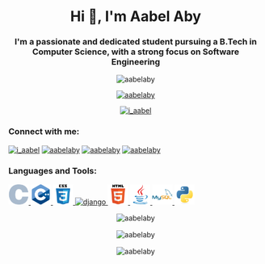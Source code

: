 <h1 align="center">Hi 👋, I'm Aabel Aby</h1>
<h3 align="center">I'm a passionate and dedicated student pursuing a B.Tech in Computer Science, with a strong focus on Software Engineering</h3>

<p align="center">
<img src="https://komarev.com/ghpvc/?username=aabelaby&label=Profile%20views&color=0e75b6&style=flat" alt="aabelaby" />
</p>

<p align="center">
<a href="https://github.com/ryo-ma/github-profile-trophy"><img src="https://github-profile-trophy.vercel.app/?username=aabelaby" alt="aabelaby" /></a>
</p>

<p align="center">
<a href="https://twitter.com/i_aabel" target="blank"><img src="https://img.shields.io/twitter/follow/i_aabel?logo=twitter&style=for-the-badge" alt="i_aabel" /></a>
</p>

<h3 align="left">Connect with me:</h3>
<p align="left">
<a href="https://twitter.com/i_aabel" target="blank"><img align="center" src="https://raw.githubusercontent.com/rahuldkjain/github-profile-readme-generator/master/src/images/icons/Social/twitter.svg" alt="i_aabel" height="30" width="40" /></a>
<a href="https://linkedin.com/in/aabelaby" target="blank"><img align="center" src="https://raw.githubusercontent.com/rahuldkjain/github-profile-readme-generator/master/src/images/icons/Social/linked-in-alt.svg" alt="aabelaby" height="30" width="40" /></a>
<a href="https://fb.com/aabelaby" target="blank"><img align="center" src="https://raw.githubusercontent.com/rahuldkjain/github-profile-readme-generator/master/src/images/icons/Social/facebook.svg" alt="aabelaby" height="30" width="40" /></a>
<a href="https://instagram.com/aabelaby" target="blank"><img align="center" src="https://raw.githubusercontent.com/rahuldkjain/github-profile-readme-generator/master/src/images/icons/Social/instagram.svg" alt="aabelaby" height="30" width="40" /></a>
</p>

<h3 align="left">Languages and Tools:</h3>
<p align="left">
<a href="https://www.cprogramming.com/" target="_blank" rel="noreferrer"> <img src="https://raw.githubusercontent.com/devicons/devicon/master/icons/c/c-original.svg" alt="c" width="40" height="40"/> </a>
<a href="https://www.w3schools.com/cpp/" target="_blank" rel="noreferrer"> <img src="https://raw.githubusercontent.com/devicons/devicon/master/icons/cplusplus/cplusplus-original.svg" alt="cplusplus" width="40" height="40"/> </a>
<a href="https://www.w3schools.com/css/" target="_blank" rel="noreferrer"> <img src="https://raw.githubusercontent.com/devicons/devicon/master/icons/css3/css3-original-wordmark.svg" alt="css3" width="40" height="40"/> </a>
<a href="https://www.djangoproject.com/" target="_blank" rel="noreferrer"> <img src="https://cdn.worldvectorlogo.com/logos/django.svg" alt="django" width="40" height="40"/> </a>
<a href="https://www.w3.org/html/" target="_blank" rel="noreferrer"> <img src="https://raw.githubusercontent.com/devicons/devicon/master/icons/html5/html5-original-wordmark.svg" alt="html5" width="40" height="40"/> </a>
<a href="https://www.java.com" target="_blank" rel="noreferrer"> <img src="https://raw.githubusercontent.com/devicons/devicon/master/icons/java/java-original.svg" alt="java" width="40" height="40"/> </a>
<a href="https://www.mysql.com/" target="_blank" rel="noreferrer"> <img src="https://raw.githubusercontent.com/devicons/devicon/master/icons/mysql/mysql-original-wordmark.svg" alt="mysql" width="40" height="40"/> </a>
<a href="https://www.python.org" target="_blank" rel="noreferrer"> <img src="https://raw.githubusercontent.com/devicons/devicon/master/icons/python/python-original.svg" alt="python" width="40" height="40"/> </a>
</p>

<p align="center">
<img align="center" src="https://github-readme-stats.vercel.app/api/top-langs?username=aabelaby&show_icons=true&locale=en&layout=compact" alt="aabelaby" />
</p>

<p align="center">
<img align="center" src="https://github-readme-stats.vercel.app/api?username=aabelaby&show_icons=true&locale=en" alt="aabelaby" />
</p>

<p align="center">
<img align="center" src="https://github-readme-streak-stats.herokuapp.com/?user=aabelaby&" alt="aabelaby" />
</p>
